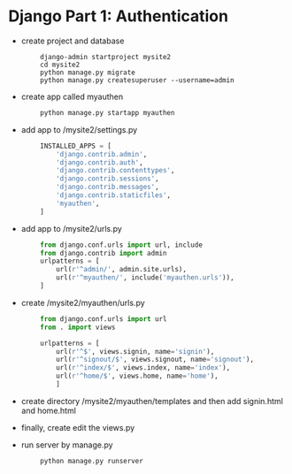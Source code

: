 Django Part 1: Authentication 
==
+ create project and database
```shell
		django-admin startproject mysite2
        cd mysite2
		python manage.py migrate
		python manage.py createsuperuser --username=admin
```

+ create app called myauthen
```python
        python manage.py startapp myauthen
```

+ add app to /mysite2/settings.py
```python
        INSTALLED_APPS = [
            'django.contrib.admin',
            'django.contrib.auth',
            'django.contrib.contenttypes',
            'django.contrib.sessions',
            'django.contrib.messages',
            'django.contrib.staticfiles',
            'myauthen',
        ]
```

+ add app to /mysite2/urls.py
```python
        from django.conf.urls import url, include
        from django.contrib import admin
        urlpatterns = [
            url(r'^admin/', admin.site.urls),
            url(r'^myauthen/', include('myauthen.urls')),
        ]
```

+ create /mysite2/myauthen/urls.py
```python
        from django.conf.urls import url
        from . import views

        urlpatterns = [
            url(r'^$', views.signin, name='signin'),
            url(r'^signout/$', views.signout, name='signout'),
            url(r'^index/$', views.index, name='index'),
            url(r'^home/$', views.home, name='home'),
            ] 	
```

+ create directory /mysite2/myauthen/templates and then add signin.html and home.html

+ finally, create edit the views.py

+ run server by manage.py
```sheel
        python manage.py runserver
```